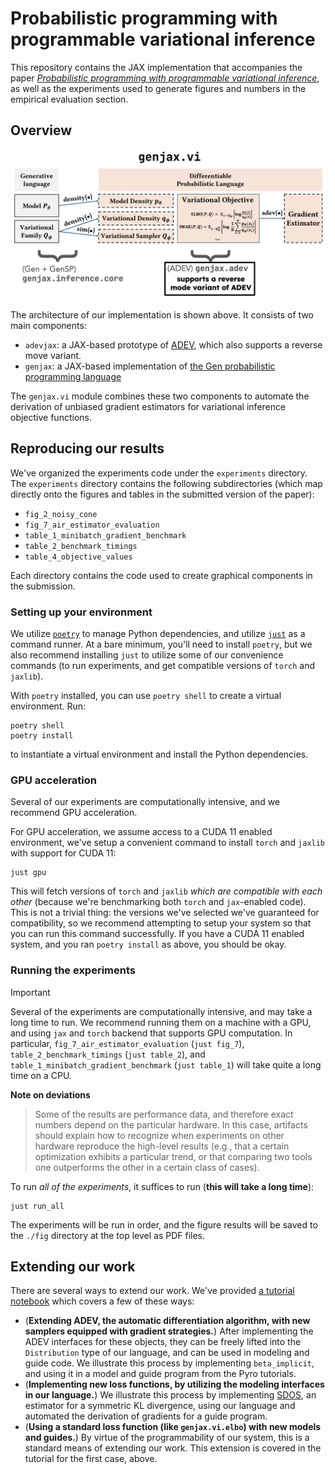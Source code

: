 # Probabilistic programming with programmable variational inference
This repository contains the JAX implementation that accompanies the paper [_Probabilistic programming with programmable variational inference_](./pldi24_programmable_vi_original_submit.pdf), as well as the experiments used to generate figures and numbers in the empirical evaluation section.

## Overview

![architecture](architecture.png)

The architecture of our implementation is shown above. It consists of two main components:

* `adevjax`: a JAX-based prototype of [ADEV](https://dl.acm.org/doi/abs/10.1145/3571198), which also supports a reverse move variant.
* `genjax`: a JAX-based implementation of [the Gen probabilistic programming language](https://dl.acm.org/doi/10.1145/3314221.3314642)

The `genjax.vi` module combines these two components to automate the derivation of unbiased gradient estimators for variational inference objective functions.

## Reproducing our results

We've organized the experiments code under the `experiments` directory. The `experiments` directory contains the following subdirectories (which map directly onto the figures and tables in the submitted version of the paper):

* `fig_2_noisy_cone`
* `fig_7_air_estimator_evaluation`
* `table_1_minibatch_gradient_benchmark`
* `table_2_benchmark_timings`
* `table_4_objective_values`

Each directory contains the code used to create graphical components in the submission.

### Setting up your environment

We utilize [`poetry`](https://python-poetry.org/docs/#installation) to manage Python dependencies, and utilize [`just`](https://github.com/casey/just) as a command runner. At a bare minimum, you'll need to install `poetry`, but we also recommend installing `just` to utilize some of our convenience commands (to run experiments, and get compatible versions of `torch` and `jaxlib`).

With `poetry` installed, you can use `poetry shell` to create a virtual environment. Run:
```
poetry shell
poetry install
```
to instantiate a virtual environment and install the Python dependencies.

### GPU acceleration

Several of our experiments are computationally intensive, and we recommend GPU acceleration.

For GPU acceleration, we assume access to a CUDA 11 enabled environment, we've setup a convenient command to install `torch` and `jaxlib` with support for CUDA 11:
```
just gpu
```
This will fetch versions of `torch` and `jaxlib` _which are compatible with each other_ (because we're benchmarking both `torch` and `jax`-enabled code). This is not a trivial thing: the versions we've selected we've guaranteed for compatibility, so we recommend attempting to setup your system so that you can run this command successfully. If you have a CUDA 11 enabled system, and you ran `poetry install` as above, you should be okay.

### Running the experiments

> [!IMPORTANT] 
> Several of the experiments are computationally intensive, and may take a long time to run. We recommend running them on a machine with a GPU, and using `jax` and `torch` backend that supports GPU computation. In particular, `fig_7_air_estimator_evaluation` (`just fig_7`), `table_2_benchmark_timings` (`just table_2`), and `table_1_minibatch_gradient_benchmark` (`just table_1`) will take quite a long time on a CPU.

**Note on deviations**
> Some of the results are performance data, and therefore exact numbers depend on the particular hardware. In this case, artifacts should explain how to recognize when experiments on other hardware reproduce the high-level results (e.g., that a certain optimization exhibits a particular trend, or that comparing two tools one outperforms the other in a certain class of cases).


To run _all of the experiments_, it suffices to run (**this will take a long time**):

```
just run_all
```

The experiments will be run in order, and the figure results will be saved to the `./fig` directory at the top level as PDF files.

## Extending our work
There are several ways to extend our work. We've provided [a tutorial notebook](./notebooks/extending_our_work.ipynb) which covers a few of these ways:
* (**Extending ADEV, the automatic differentiation algorithm, with new samplers equipped with gradient strategies.**) After implementing the ADEV interfaces for these objects, they can be freely lifted into the `Distribution` type of our language, and can be used in modeling and guide code. We illustrate this process by implementing `beta_implicit`, and using it in a model and guide program from the Pyro tutorials.
* (**Implementing new loss functions, by utilizing the modeling interfaces in our language.**) We illustrate this process by implementing [SDOS](https://arxiv.org/abs/2103.01030), an estimator for a symmetric KL divergence, using our language and automated the derivation of gradients for a guide program.
* (**Using a standard loss function (like `genjax.vi.elbo`) with new models and guides.**) By virtue of the programmability of our system, this is a standard means of extending our work. This extension is covered in the tutorial for the first case, above.
